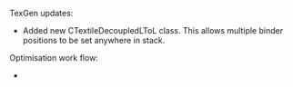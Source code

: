 TexGen updates:

* Added new CTextileDecoupledLToL class. This allows multiple binder positions to be set anywhere in stack.


Optimisation work flow: 

* 
